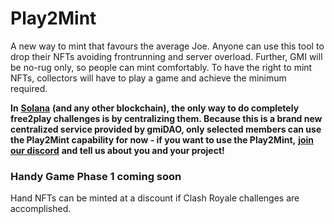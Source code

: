 # Play2Mint

A new way to mint that favours the average Joe. Anyone can use this tool to drop their NFTs avoiding frontrunning and server overload. Further, GMI will be no-rug only, so people can mint comfortably. To have the right to mint NFTs, collectors will have to play a game and achieve the minimum required.

**In** [**Solana**](https://solana.com) **(and any other blockchain), the only way to do completely free2play challenges is by centralizing them. Because this is a brand new centralized service provided by gmiDAO, only selected members can use the Play2Mint capability for now - if you want to use the Play2Mint,** [**join our discord**](https://discord.gg/rAnhpNqQmq) **and tell us about you and your project!**

### Handy Game Phase 1 coming soon

Hand NFTs can be minted at a discount if Clash Royale challenges are accomplished.
